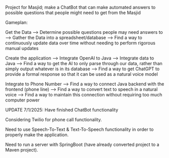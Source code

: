 Project for Masjid; make a ChatBot that can make automated answers to possible questions that people might need to get from the Masjid

Gameplan:

Get the Data --> Determine possible questions people may need answers to --> Gather the Data into a spreadsheet/database --> Find a way to continuously update data over time without needing to perform rigorous manual updates

Create the application --> Integrate OpenAI to Java --> Integrate data to Java --> Find a way to get the AI to only parse through our data, rather than simply output whatever is in its database --> Find a way to get ChatGPT to provide a formal response so that it can be used as a natural voice model

Integrate to Phone Number --> Find a way to connect Java backend with the frontend (phone line) --> Find a way to convert text to speech in a natural voice --> Find a way to maintain this connection without requiring too much computer power

UPDATE 7/1/2025: Have finished ChatBot functionality

Considering Twilio for phone call functionality.

Need to use Speech-To-Text & Text-To-Speech functionality in order to properly make the application.

Need to run a server with SpringBoot (have already converted project to a Maven project).
